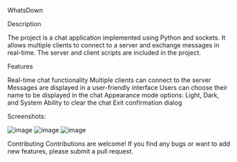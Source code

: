 WhatsDown

Description

The project is a chat application implemented using Python and sockets. It allows multiple clients to connect to a server and exchange messages in real-time. The server and client scripts are included in the project.

Features

Real-time chat functionality
Multiple clients can connect to the server
Messages are displayed in a user-friendly interface
Users can choose their name to be displayed in the chat
Appearance mode options: Light, Dark, and System
Ability to clear the chat
Exit confirmation dialog

Screenshots:

![image](https://github.com/myistaken/Chat-with-CustomTkinter/assets/102411484/32a7fd6b-304a-4445-892f-5a48e8537409)
![image](https://github.com/myistaken/Chat-with-CustomTkinter/assets/102411484/8f4bc3c9-4b0d-4ef4-b94f-3a8ae577a06f)
![image](https://github.com/myistaken/Chat-with-CustomTkinter/assets/102411484/470d4d59-991a-4932-8f49-989f811bd441)

Contributing
Contributions are welcome! If you find any bugs or want to add new features, please submit a pull request.
